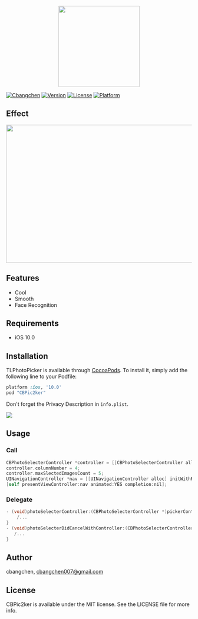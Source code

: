<p align="center">
  <img src="http://ww1.sinaimg.cn/large/006tNbRwgy1fgfgm49j1yj30az0b5747.jpg" width="220" height="220"/>
</p>

[![Cbangchen](https://img.shields.io/badge/cbangchen-iOS-yellow.svg)](http://cbangchen.com)
[![Version](https://img.shields.io/cocoapods/v/CBPic2ker.svg?style=flat)](http://cocoapods.org/pods/CBPic2ker)
[![License](https://img.shields.io/cocoapods/l/CBPic2ker.svg?style=flat)](http://cocoapods.org/pods/CBPic2ker)
[![Platform](https://img.shields.io/cocoapods/p/CBPic2ker.svg?style=flat)](http://cocoapods.org/pods/CBPic2ker)

## Effect

<p align="left">
  <img src="PhotoPickerInteraction.gif" width="1000" height="375"/>
</p>

## Features

- Cool 
- Smooth 
- Face Recognition 

## Requirements 

- iOS 10.0

## Installation 

TLPhotoPicker is available through [CocoaPods](http://cocoapods.org). To install
it, simply add the following line to your Podfile:

```ruby
platform :ios, '10.0'
pod "CBPic2ker"
```

Don't forget the Privacy Description in `info.plist`.

![](http://ww2.sinaimg.cn/large/006tNbRwgy1fghh98s9wqj31g8024t8u.jpg)

## Usage 

### Call

```Objective-C
CBPhotoSelecterController *controller = [[CBPhotoSelecterController alloc] initWithDelegate:self];
controller.columnNumber = 4;
controller.maxSlectedImagesCount = 5;
UINavigationController *nav = [[UINavigationController alloc] initWithRootViewController:controller];
[self presentViewController:nav animated:YES completion:nil];
```

### Delegate

```Objective-C
- (void)photoSelecterController:(CBPhotoSelecterController *)pickerController sourceAsset:(NSArray *)sourceAsset {
	/...
}
- (void)photoSelecterDidCancelWithController:(CBPhotoSelecterController *)pickerController {
   /...
}
```

## Author

cbangchen, cbangchen007@gmail.com

## License 

CBPic2ker is available under the MIT license. See the LICENSE file for more info.